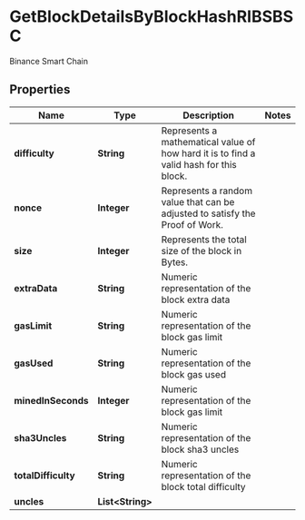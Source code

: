

# GetBlockDetailsByBlockHashRIBSBSC

Binance Smart Chain

## Properties

Name | Type | Description | Notes
------------ | ------------- | ------------- | -------------
**difficulty** | **String** | Represents a mathematical value of how hard it is to find a valid hash for this block. | 
**nonce** | **Integer** | Represents a random value that can be adjusted to satisfy the Proof of Work. | 
**size** | **Integer** | Represents the total size of the block in Bytes. | 
**extraData** | **String** | Numeric representation of the block extra data | 
**gasLimit** | **String** | Numeric representation of the block gas limit | 
**gasUsed** | **String** | Numeric representation of the block gas used | 
**minedInSeconds** | **Integer** | Numeric representation of the block gas limit | 
**sha3Uncles** | **String** | Numeric representation of the block sha3 uncles | 
**totalDifficulty** | **String** | Numeric representation of the block total difficulty | 
**uncles** | **List&lt;String&gt;** |  | 



